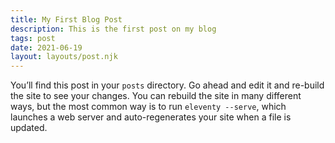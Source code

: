 ```yaml
---
title: My First Blog Post
description: This is the first post on my blog
tags: post
date: 2021-06-19
layout: layouts/post.njk
---
```


You’ll find this post in your `posts` directory. Go ahead and edit it and re-build the site to see your changes. You can rebuild the site in many different ways, but the most common way is to run `eleventy --serve`, which launches a web server and auto-regenerates your site when a file is updated.

